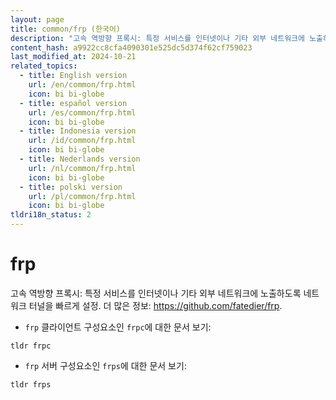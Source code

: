 ```yaml
---
layout: page
title: common/frp (한국어)
description: "고속 역방향 프록시: 특정 서비스를 인터넷이나 기타 외부 네트워크에 노출하도록 네트워크 터널을 빠르게 설정."
content_hash: a9922cc8cfa4090301e525dc5d374f62cf759023
last_modified_at: 2024-10-21
related_topics:
  - title: English version
    url: /en/common/frp.html
    icon: bi bi-globe
  - title: español version
    url: /es/common/frp.html
    icon: bi bi-globe
  - title: Indonesia version
    url: /id/common/frp.html
    icon: bi bi-globe
  - title: Nederlands version
    url: /nl/common/frp.html
    icon: bi bi-globe
  - title: polski version
    url: /pl/common/frp.html
    icon: bi bi-globe
tldri18n_status: 2
---
```

# frp

고속 역방향 프록시: 특정 서비스를 인터넷이나 기타 외부 네트워크에 노출하도록 네트워크 터널을 빠르게 설정.
더 많은 정보: <https://github.com/fatedier/frp>.

- `frp` 클라이언트 구성요소인 `frpc`에 대한 문서 보기:

`tldr frpc`

- `frp` 서버 구성요소인 `frps`에 대한 문서 보기:

`tldr frps`
